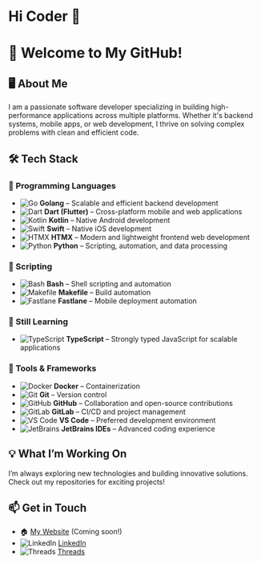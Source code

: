 # Hi Coder 👋

# 🚀 Welcome to My GitHub!

## 🖥️ About Me  
I am a passionate software developer specializing in building high-performance applications across multiple platforms. Whether it's backend systems, mobile apps, or web development, I thrive on solving complex problems with clean and efficient code.

## 🛠️ Tech Stack  
### 🔹 Programming Languages  
- ![Go](https://img.shields.io/badge/Go-00ADD8?style=flat&logo=go&logoColor=white) **Golang** – Scalable and efficient backend development  
- ![Dart](https://img.shields.io/badge/Dart-0175C2?style=flat&logo=dart&logoColor=white) **Dart (Flutter)** – Cross-platform mobile and web applications  
- ![Kotlin](https://img.shields.io/badge/Kotlin-0095D5?style=flat&logo=kotlin&logoColor=white) **Kotlin** – Native Android development  
- ![Swift](https://img.shields.io/badge/Swift-FA7343?style=flat&logo=swift&logoColor=white) **Swift** – Native iOS development  
- ![HTMX](https://img.shields.io/badge/HTMX-2586FC?style=flat&logo=html5&logoColor=white) **HTMX** – Modern and lightweight frontend web development  
- ![Python](https://img.shields.io/badge/Python-3776AB?style=flat&logo=python&logoColor=white) **Python** – Scripting, automation, and data processing

### 🔹 Scripting
- ![Bash](https://img.shields.io/badge/Bash-4EAA25?style=flat&logo=gnu-bash&logoColor=white) **Bash** – Shell scripting and automation  
- ![Makefile](https://img.shields.io/badge/Makefile-427819?style=flat&logo=make&logoColor=white) **Makefile** – Build automation  
- ![Fastlane](https://img.shields.io/badge/Fastlane-00F200?style=flat&logo=fastlane&logoColor=white) **Fastlane** – Mobile deployment automation  

### 🔹 Still Learning  
- ![TypeScript](https://img.shields.io/badge/TypeScript-3178C6?style=flat&logo=typescript&logoColor=white) **TypeScript** – Strongly typed JavaScript for scalable applications  

### 🔹 Tools & Frameworks  
- ![Docker](https://img.shields.io/badge/Docker-2496ED?style=flat&logo=docker&logoColor=white) **Docker** – Containerization  
- ![Git](https://img.shields.io/badge/Git-F05032?style=flat&logo=git&logoColor=white) **Git** – Version control  
- ![GitHub](https://img.shields.io/badge/GitHub-181717?style=flat&logo=github&logoColor=white) **GitHub** – Collaboration and open-source contributions  
- ![GitLab](https://img.shields.io/badge/GitLab-FC6D26?style=flat&logo=gitlab&logoColor=white) **GitLab** – CI/CD and project management  
- ![VS Code](https://img.shields.io/badge/VS%20Code-007ACC?style=flat&logo=visualstudiocode&logoColor=white) **VS Code** – Preferred development environment  
- ![JetBrains](https://img.shields.io/badge/JetBrains-000000?style=flat&logo=jetbrains&logoColor=white) **JetBrains IDEs** – Advanced coding experience  

## 💡 What I’m Working On  
I’m always exploring new technologies and building innovative solutions. Check out my repositories for exciting projects!

## 📫 Get in Touch  
- 🏠 [My Website](#) (Coming soon!)  
- ![LinkedIn](https://img.shields.io/badge/LinkedIn-0A66C2?style=flat&logo=linkedin&logoColor=white) [LinkedIn](#)  
- ![Threads](https://img.shields.io/badge/Threads-000000?style=flat&logo=threads&logoColor=white) [Threads](#)  
